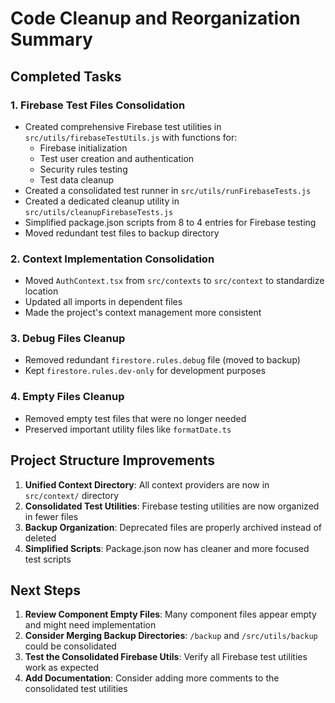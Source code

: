 # Code Cleanup and Reorganization Summary

## Completed Tasks

### 1. Firebase Test Files Consolidation
- Created comprehensive Firebase test utilities in `src/utils/firebaseTestUtils.js` with functions for:
  - Firebase initialization
  - Test user creation and authentication 
  - Security rules testing
  - Test data cleanup
- Created a consolidated test runner in `src/utils/runFirebaseTests.js`
- Created a dedicated cleanup utility in `src/utils/cleanupFirebaseTests.js`
- Simplified package.json scripts from 8 to 4 entries for Firebase testing
- Moved redundant test files to backup directory

### 2. Context Implementation Consolidation
- Moved `AuthContext.tsx` from `src/contexts` to `src/context` to standardize location
- Updated all imports in dependent files
- Made the project's context management more consistent
  
### 3. Debug Files Cleanup
- Removed redundant `firestore.rules.debug` file (moved to backup)
- Kept `firestore.rules.dev-only` for development purposes

### 4. Empty Files Cleanup
- Removed empty test files that were no longer needed
- Preserved important utility files like `formatDate.ts`

## Project Structure Improvements

1. **Unified Context Directory**: All context providers are now in `src/context/` directory
2. **Consolidated Test Utilities**: Firebase testing utilities are now organized in fewer files
3. **Backup Organization**: Deprecated files are properly archived instead of deleted
4. **Simplified Scripts**: Package.json now has cleaner and more focused test scripts

## Next Steps

1. **Review Component Empty Files**: Many component files appear empty and might need implementation
2. **Consider Merging Backup Directories**: `/backup` and `/src/utils/backup` could be consolidated
3. **Test the Consolidated Firebase Utils**: Verify all Firebase test utilities work as expected
4. **Add Documentation**: Consider adding more comments to the consolidated test utilities
